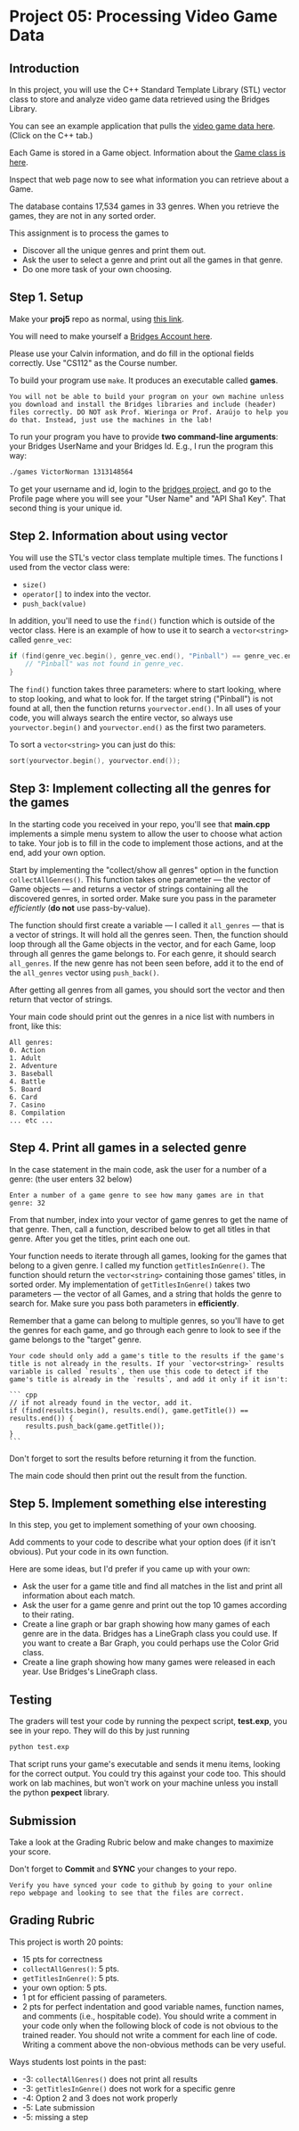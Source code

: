 # Project 05: Processing Video Game Data

## Introduction

In this project, you will use the C++ Standard Template Library (STL) vector class to store and analyze video game data retrieved using the Bridges Library.

You can see an example application that pulls the [video game data here](http://bridgesuncc.github.io/tutorials/Data_IGN_Games.html). (Click on the C++ tab.)

Each Game is stored in a Game object. Information about the [Game class is here](http://bridgesuncc.github.io/doc/cxx-api/current/html/classbridges_1_1dataset_1_1_game.html).

Inspect that web page now to see what information you can retrieve about a Game.

The database contains 17,534 games in 33 genres. When you retrieve the games, they are not in any sorted order.

This assignment is to process the games to

- Discover all the unique genres and print them out.
- Ask the user to select a genre and print out all the games in that genre.
- Do one more task of your own choosing.

## Step 1. Setup

Make your **proj5** repo as normal, using [this link]().

You will need to make yourself a [Bridges Account here](http://bridges-cs.herokuapp.com/signup).

Please use your Calvin information, and do fill in the optional fields correctly. Use "CS112" as the Course number.

To build your program use `make`. It produces an executable called **games**.

```{note} NOTE NOTE NOTE
You will not be able to build your program on your own machine unless you download and install the Bridges libraries and include (header) files correctly. DO NOT ask Prof. Wieringa or Prof. Araújo to help you do that. Instead, just use the machines in the lab!
```

To run your program you have to provide **two command-line arguments**: your Bridges UserName and your Bridges Id. E.g., I run the program this way:

```bash
./games VictorNorman 1313148564
```

To get your username and id, login to the [bridges project](http://bridges-cs.herokuapp.com/login), and go to the Profile page where you will see your "User Name" and "API Sha1 Key". That second thing is your unique id.

## Step 2. Information about using vector

You will use the STL's vector class template multiple times. The functions I used from the vector class were:

- `size()`
- `operator[]` to index into the vector.
- `push_back(value)`

In addition, you'll need to use the `find()` function which is outside of the vector class. Here is an example of how to use it to search a `vector<string>` called `genre_vec`:

```cpp
if (find(genre_vec.begin(), genre_vec.end(), "Pinball") == genre_vec.end()) {
    // "Pinball" was not found in genre_vec.
}
```

The `find()` function takes three parameters: where to start looking, where to stop looking, and what to look for. If the target string ("Pinball") is not found at all, then the function returns `yourvector.end()`. In all uses of your code, you will always search the entire vector, so always use `yourvector.begin()` and `yourvector.end()` as the first two parameters.

To sort a `vector<string>` you can just do this:

```cpp
sort(yourvector.begin(), yourvector.end());
```

## Step 3: Implement collecting all the genres for the games

In the starting code you received in your repo, you'll see that **main.cpp** implements a simple menu system to allow the user to choose what action to take. Your job is to fill in the code to implement those actions, and at the end, add your own option.

Start by implementing the "collect/show all genres" option in the function `collectAllGenres()`. This function takes one parameter — the vector of Game objects — and returns a vector of strings containing all the discovered genres, in sorted order. Make sure you pass in the parameter *efficiently* (**do not** use pass-by-value).

The function should first create a variable — I called it `all_genres` — that is a vector of strings. It will hold all the genres seen. Then, the function should loop through all the Game objects in the vector, and for each Game, loop through all genres the game belongs to. For each genre, it should search `all_genres`. If the new genre has not been seen before, add it to the end of the `all_genres` vector using `push_back()`.

After getting all genres from all games, you should sort the vector and then return that vector of strings.

Your main code should print out the genres in a nice list with numbers in front, like this:

```
All genres:
0. Action
1. Adult
2. Adventure
3. Baseball
4. Battle
5. Board
6. Card
7. Casino
8. Compilation
... etc ...
```

## Step 4. Print all games in a selected genre

In the case statement in the main code, ask the user for a number of a genre: (the user enters 32 below)

```
Enter a number of a game genre to see how many games are in that genre: 32
```

From that number, index into your vector of game genres to get the name of that genre. Then, call a function, described below to get all titles in that genre. After you get the titles, print each one out.

Your function needs to iterate through all games, looking for the games that belong to a given genre. I called my function `getTitlesInGenre()`. The function should return the `vector<string>` containing those games' titles, in sorted order. My implementation of `getTitlesInGenre()` takes two parameters — the vector of all Games, and a string that holds the genre to search for. Make sure you pass both parameters in **efficiently**.

Remember that a game can belong to multiple genres, so you'll have to get the genres for each game, and go through each genre to look to see if the game belongs to the "target" genre.

````{note}
Your code should only add a game's title to the results if the game's title is not already in the results. If your `vector<string>` results variable is called `results`, then use this code to detect if the game's title is already in the `results`, and add it only if it isn't:

``` cpp
// if not already found in the vector, add it.
if (find(results.begin(), results.end(), game.getTitle()) == results.end()) {
    results.push_back(game.getTitle());
}
```
````

Don't forget to sort the results before returning it from the function.

The main code should then print out the result from the function.

## Step 5. Implement something else interesting

In this step, you get to implement something of your own choosing.

Add comments to your code to describe what your option does (if it isn't obvious). Put your code in its own function.

Here are some ideas, but I'd prefer if you came up with your own:

- Ask the user for a game title and find all matches in the list and print all information about each match.
- Ask the user for a game genre and print out the top 10 games according to their rating.
- Create a line graph or bar graph showing how many games of each genre are in the data. Bridges has a LineGraph class you could use. If you want to create a Bar Graph, you could perhaps use the Color Grid class.
- Create a line graph showing how many games were released in each year. Use Bridges's LineGraph class.

## Testing

The graders will test your code by running the pexpect script, **test.exp**, you see in your repo. They will do this by just running

```bash
python test.exp
```

That script runs your game's executable and sends it menu items, looking for the correct output. You could try this against your code too. This should work on lab machines, but won't work on your machine unless you install the python **pexpect** library.

## Submission

Take a look at the Grading Rubric below and make changes to maximize your score.

Don't forget to **Commit** and **SYNC** your changes to your repo.

```{warning}
Verify you have synced your code to github by going to your online repo webpage and looking to see that the files are correct.
```

## Grading Rubric

This project is worth 20 points:

- 15 pts for correctness
- `collectAllGenres()`: 5 pts.
- `getTitlesInGenre()`: 5 pts.
- your own option: 5 pts.
- 1 pt for efficient passing of parameters.
- 2 pts for perfect indentation and good variable names, function names, and comments (i.e., hospitable code). You should write a comment in your code only when the following block of code is not obvious to the trained reader. You should not write a comment for each line of code. Writing a comment above the non-obvious methods can be very useful.

Ways students lost points in the past:

- -3: `collectAllGenres()` does not print all results
- -3: `getTitlesInGenre()` does not work for a specific genre
- -4: Option 2 and 3 does not work properly
- -5: Late submission
- -5: missing a step
